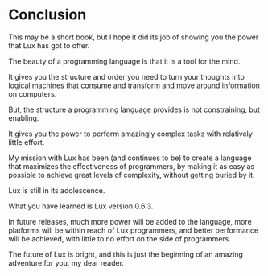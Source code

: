 # Conclusion

This may be a short book, but I hope it did its job of showing you the power that Lux has got to offer.

The beauty of a programming language is that it is a tool for the mind.

It gives you the structure and order you need to turn your thoughts into logical machines that consume and transform and move around information on computers.

But, the structure a programming language provides is not constraining, but enabling.

It gives you the power to perform amazingly complex tasks with relatively little effort.

My mission with Lux has been (and continues to be) to create a language that maximizes the effectiveness of programmers, by making it as easy as possible to achieve great levels of complexity, without getting buried by it.

Lux is still in its adolescence.

What you have learned is Lux version 0.6.3.

In future releases, much more power will be added to the language, more platforms will be within reach of Lux programmers, and better performance will be achieved, with little to no effort on the side of programmers.

The future of Lux is bright, and this is just the beginning of an amazing adventure for you, my dear reader.

